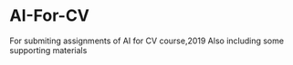 # AI-For-CV
For submiting assignments of AI for CV course,2019
Also including some supporting materials
